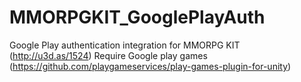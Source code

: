 # MMORPGKIT_GooglePlayAuth
Google Play authentication integration for MMORPG KIT (http://u3d.as/1524)
Require Google play games (https://github.com/playgameservices/play-games-plugin-for-unity)
